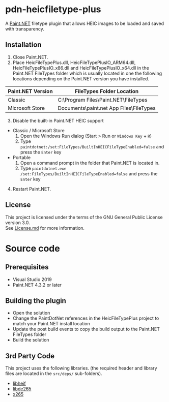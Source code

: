 # pdn-heicfiletype-plus

A [Paint.NET](http://www.getpaint.net) filetype plugin that allows HEIC images to be loaded and saved with transparency.

## Installation

1. Close Paint.NET.
2. Place HeicFileTypePlus.dll, HeicFileTypePlusIO_ARM64.dll, HeicFileTypePlusIO_x86.dll and HeicFileTypePlusIO_x64.dll in the Paint.NET FileTypes folder which is usually located in one the following locations depending on the Paint.NET version you have installed.

  Paint.NET Version |  FileTypes Folder Location
  --------|----------
  Classic | C:\Program Files\Paint.NET\FileTypes    
  Microsoft Store | Documents\paint.net App Files\FileTypes

3. Disable the built-in Paint.NET HEIC support
  * Classic / Microsoft Store
    1. Open the Windows Run dialog (Start > Run or `Windows Key` + `R`)
	2. Type `paintdotnet:/set:FileTypes/BuiltInHEICFileTypeEnabled=false` and press the `Enter` key
  * Portable
    1. Open a command prompt in the folder that Paint.NET is located in.
    2. Type `paintdotnet.exe /set:FileTypes/BuiltInHEICFileTypeEnabled=false` and press the `Enter` key
4. Restart Paint.NET.

## License

This project is licensed under the terms of the GNU General Public License version 3.0.   
See [License.md](License.md) for more information.

# Source code

## Prerequisites

* Visual Studio 2019
* Paint.NET 4.3.2 or later

## Building the plugin

* Open the solution
* Change the PaintDotNet references in the HeicFileTypePlus project to match your Paint.NET install location
* Update the post build events to copy the build output to the Paint.NET FileTypes folder
* Build the solution

## 3rd Party Code

This project uses the following libraries. (the required header and library files are located in the `src/deps/` sub-folders).

* [libheif](https://github.com/strukturag/libheif)
* [libde265](https://github.com/strukturag/libde265)
* [x265](https://bitbucket.org/multicoreware/x265_git)
